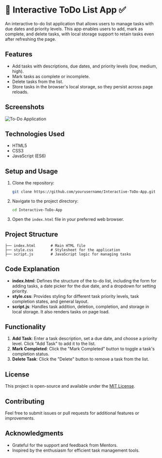 # 📝 Interactive ToDo List App ✅

An interactive to-do list application that allows users to manage tasks with due dates and priority levels. This app enables users to add, mark as complete, and delete tasks, with local storage support to retain tasks even after refreshing the page.

## Features

- Add tasks with descriptions, due dates, and priority levels (low, medium, high).
- Mark tasks as complete or incomplete.
- Delete tasks from the list.
- Store tasks in the browser's local storage, so they persist across page reloads.

## Screenshots

![To-Do Application](https://drive.google.com/uc?id=17-y386FrB5zLz1L_3GCm2q_vNynyZT-P)


## Technologies Used

- HTML5
- CSS3
- JavaScript (ES6)

## Setup and Usage

1. Clone the repository:
   ```bash
   git clone https://github.com/yourusername/Interactive-ToDo-App.git
   ```
2. Navigate to the project directory:
   ```bash
   cd Interactive-ToDo-App
   ```
3. Open the `index.html` file in your preferred web browser.

## Project Structure

```plaintext
├── index.html       # Main HTML file
├── style.css        # Stylesheet for the application
├── script.js        # JavaScript logic for managing tasks
```

## Code Explanation

- **index.html**: Defines the structure of the to-do list, including the form for adding tasks, a date picker for the due date, and a dropdown for setting priority.
- **style.css**: Provides styling for different task priority levels, task completion states, and general layout.
- **script.js**: Handles task addition, deletion, completion, and storage in local storage. It also renders tasks on page load.

## Functionality

1. **Add Task**: Enter a task description, set a due date, and choose a priority level. Click "Add Task" to add it to the list.
2. **Mark Completed**: Click the "Mark Completed" button to toggle a task's completion status.
3. **Delete Task**: Click the "Delete" button to remove a task from the list.

## License

This project is open-source and available under the [MIT License](LICENSE).

## Contributing

Feel free to submit issues or pull requests for additional features or improvements.

## Acknowledgments

- Grateful for the support and feedback from Mentors.
- Inspired by the enthusiasm for efficient task management tools.
